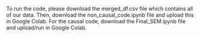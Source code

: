 To run the code, please download the merged_df.csv file which contains all of our data. Then, download the non_causal_code.ipynb file and upload this in Google Colab. For the causal code, download the Final_SEM.ipynb file and upload/run in Google Colab.
